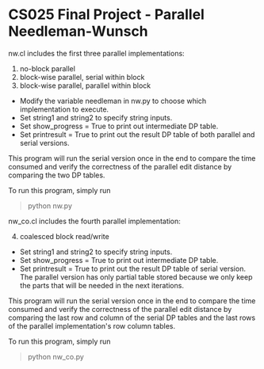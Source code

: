 CS025 Final Project - Parallel Needleman-Wunsch
===============================================

nw.cl includes the first three parallel implementations:

1. no-block parallel
2. block-wise parallel, serial within block
3. block-wise parallel, parallel within block

* Modify the variable needleman in nw.py to choose which implementation to execute.
* Set string1 and string2 to specify string inputs.
* Set show_progress = True to print out intermediate DP table.
* Set printresult = True to print out the result DP table of both parallel and serial versions.

This program will run the serial version once in the end to compare the time consumed and verify the correctness of the parallel edit distance by comparing the two DP tables.

To run this program, simply run

>python nw.py


nw_co.cl includes the fourth parallel implementation:

4. coalesced block read/write

* Set string1 and string2 to specify string inputs.
* Set show_progress = True to print out intermediate DP table.
* Set printresult = True to print out the result DP table of serial version. The parallel version has only partial table stored because we only keep the parts that will be needed in the next iterations.

This program will run the serial version once in the end to compare the time consumed and verify the correctness of the parallel edit distance by comparing the last row and column of the serial DP tables and the last rows of the parallel implementation's row column tables.

To run this program, simply run

>python nw_co.py

